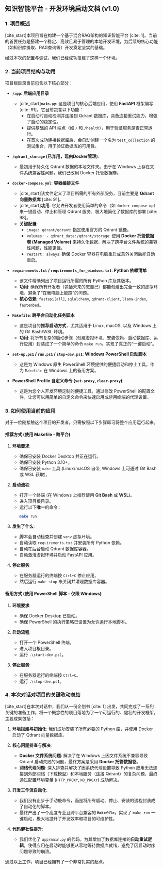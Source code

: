 
## **知识智能平台 - 开发环境启动文档 (v1.0)**

### **1. 项目概述**

[cite\_start]本项目旨在构建一个基于混合RAG架构的知识智能平台 [cite: 1]。当前的首要任务是搭建一个稳定、高效且易于管理的本地开发环境，为后续的核心功能（如知识库摄取、RAG查询等）开发奠定坚实的基础。

经过本次的配置与调试，我们已经成功搭建了这样一个环境。

### **2. 当前项目结构与功用**

项目根目录当前包含以下核心部分：

  * **`/app`**: **后端应用目录**

      * [cite\_start]**`main.py`**: 这是项目的核心后端应用，使用 **FastAPI** 框架编写 [cite: 91]。它目前包含以下功能：
          * 在启动时自动检测并连接到 Qdrant 数据库，具备连接重试能力，增强了启动的稳定性。
          * 提供基础的 API 端点（如 `/` 和 `/health`），用于验证服务是否正常运行。
          * 在首次成功连接数据库后，会自动创建一个名为 `test_collection` 的测试集合，用于验证数据库的可用性。

  * **`/qdrant_storage` (已弃用，现由Docker管理)**:

      * 最初用于持久化 Qdrant 数据的本地文件夹。由于在 Windows 上存在文件系统兼容性问题，我们已改用 Docker 托管数据卷。

  * **`docker-compose.yml`**: **容器编排文件**

      * [cite\_start]该文件定义了项目所需的所有外部服务，目前主要是 **Qdrant 向量数据库** [cite: 91]。
      * [cite\_start]**功用**: 它允许开发者使用简单的命令（如 `docker-compose up`）来一键启动、停止和管理 Qdrant 服务，极大地简化了数据库的部署 [cite: 98]。
      * **关键配置**:
          * `image: qdrant/qdrant`: 指定使用官方的 Qdrant 镜像。
          * `volumes: - qdrant_data:/qdrant/storage`: 使用 **Docker 托管数据卷 (Managed Volume)** 来持久化数据，解决了跨平台文件系统的兼容性问题，性能更佳。
          * `restart: always`: 确保 Docker 容器在电脑重启或意外关闭后能自动重启。

  * **`requirements.txt` / `requirements_for_windows.txt`**: **Python 依赖清单**

      * 该文件精确列出了项目运行所需的所有 Python 库及其版本。
      * **功用**: 确保所有开发者（包括未来的您自己）都能创建出完全一致的虚拟环境，避免了“在我电脑上能跑”的问题。
      * **核心依赖**: `fastapi[all]`, `sqlalchemy`, `qdrant-client`, `llama-index`, `fastembed`。

  * **`Makefile`**: **跨平台自动化任务脚本**

      * 这是项目的**推荐启动方式**，尤其适用于 Linux, macOS, 以及 Windows 上的 Git Bash/WSL 环境。
      * **功用**: 将所有复杂的启动步骤（创建虚拟环境、安装依赖、启动数据库、运行应用）封装成了一个简单的命令 `make run`，实现了真正的“一键启动”。

  * **`set-up.ps1` / `run.ps1` / `stop-dev.ps1`**: **Windows PowerShell 启动脚本**

      * 这是为 Windows 原生 PowerShell 环境提供的便捷启动和停止工具，作为 `Makefile` 在 Windows 上的备用方案。

  * **PowerShell Profile 自定义命令 (`set-proxy`, `clear-proxy`)**:

      * 这是为您个人开发环境定制的便捷工具，通过修改 PowerShell 的配置文件，让您可以用简单的自定义命令来快速启用或禁用终端的代理设置。

### **3. 如何使用当前的应用**

对于一位刚接触这个项目的开发者，只需按照以下步骤即可将整个应用运行起来。

#### **推荐方式 (使用 Makefile - 跨平台)**

1.  **环境要求**:

      * 确保已安装 Docker Desktop 并正在运行。
      * 确保已安装 Python 3.10+。
      * 确保已安装 `make` 工具 (Linux/macOS 自带, Windows 上可通过 Git Bash 或 WSL 获取)。

2.  **启动流程**:

      * 打开一个终端 (在 Windows 上推荐使用 **Git Bash** 或 **WSL**)。
      * 进入项目根目录。
      * 运行以下**唯一**的命令：
        ```bash
        make run
        ```

3.  **发生了什么**:

      * 脚本会自动检查并创建 `venv` 虚拟环境。
      * 自动读取 `requirements.txt` 并安装所有 Python 依赖。
      * 自动在后台启动 Qdrant 数据库容器。
      * 自动激活虚拟环境并启动 FastAPI 应用。

4.  **停止服务**:

      * 在服务器运行的终端按 `Ctrl+C` 停止应用。
      * 然后运行 `make stop` 来关闭并清理数据库容器。

#### **备用方式 (使用 PowerShell 脚本 - 仅限 Windows)**

1.  **环境要求**:

      * 确保 Docker Desktop 已启动。
      * 确保 PowerShell 的执行策略已设置为允许运行本地脚本。

2.  **启动流程**:

      * 打开一个 PowerShell 终端。
      * 进入项目根目录。
      * 运行 `.\start-dev.ps1`。

3.  **停止服务**:

      * 在服务器运行的终端按 `Ctrl+C`。
      * 运行 `.\stop-dev.ps1`。

### **4. 本次对话对项目的关键改动总结**

[cite\_start]在本次对话中，我们从一份企划书 [cite: 1] 出发，共同完成了一系列关键的准备工作，将一个概念性的项目落地为了一个可运行的、健壮的开发框架。主要成果包括：

1.  **环境搭建与初始化**: 我们成功安装了所有必要的 Python 库，并使用 Docker 启动了 Qdrant 向量数据库。

2.  **核心问题排查与解决**:

      * **Docker 文件系统问题**: 解决了在 Windows 上因文件系统不兼容导致 Qdrant 启动失败的问题，最终方案是采用 **Docker 托管数据卷**。
      * **网络代理问题**: 深入排查并解决了因系统代理设置导致 Python 应用无法连接到外部网络（下载模型）和本地服务（连接 Qdrant）的复杂问题，最终通过配置环境变量 (`HTTP_PROXY`, `NO_PROXY`) 成功解决。

3.  **开发工作流自动化**:

      * 我们没有止步于手动敲命令，而是将所有启动、停止、安装的流程封装成了自动化的脚本。
      * 最终产出了一个高度专业且跨平台兼容的 **`Makefile`**，实现了 `make run` 一键启动，极大地提升了开发效率和项目的可维护性。

4.  **代码健壮性提升**:

      * 我们优化了 `app/main.py` 的代码，为其增加了数据库连接的**自动重试逻辑**，使得应用在启动时能够更从容地等待数据库就绪，避免了因启动时序问题导致的崩溃。

通过以上工作，项目已经拥有了一个非常扎实的起点。